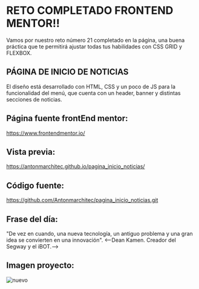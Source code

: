 # RETO COMPLETADO FRONTEND MENTOR!!

Vamos por nuestro reto número 21 completado en la página, una buena práctica que 
te permitirá ajustar todas tus habilidades con CSS GRID y FLEXBOX.  

## PÁGINA DE INICIO DE NOTICIAS
El diseño está desarrollado con HTML, CSS y un poco de JS para la funcionalidad del menú, que cuenta con un header, banner y distintas secciones de noticias.

## Página fuente frontEnd mentor:
https://www.frontendmentor.io/

## Vista previa:
https://antonmarchitec.github.io/pagina_inicio_noticias/

## Código fuente:
https://github.com/Antonmarchitec/pagina_inicio_noticias.git


## Frase del día:
"De vez en cuando, una nueva tecnología, un antiguo problema y una gran idea se convierten en una innovación".
<--Dean Kamen. Creador del Segway y el iBOT.-->

## Imagen proyecto:
![nuevo](https://user-images.githubusercontent.com/70084380/200480696-b9cf4f4d-283d-41ef-8d9f-e7d0210f909c.jpg)
